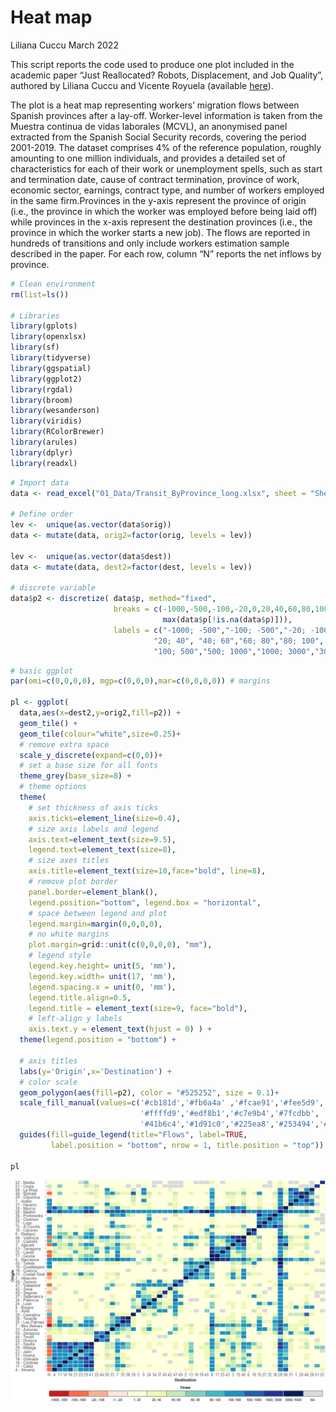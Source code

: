 Heat map
================
Liliana Cuccu
March 2022

This script reports the code used to produce one plot included in the
academic paper “Just Reallocated? Robots, Displacement, and Job
Quality”, authored by Liliana Cuccu and Vicente Royuela (available
[here](https://www.ifo.de/sites/default/files/events/2022/pillars22-Cuccu.pdf)).

The plot is a heat map representing workers’ migration flows between
Spanish provinces after a lay-off. Worker-level information is taken
from the Muestra continua de vidas laborales (MCVL), an anonymised panel
extracted from the Spanish Social Security records, covering the period
2001-2019. The dataset comprises 4% of the reference population, roughly
amounting to one million individuals, and provides a detailed set of
characteristics for each of their work or unemployment spells, such as
start and termination date, cause of contract termination, province of
work, economic sector, earnings, contract type, and number of workers
employed in the same firm.Provinces in the y-axis represent the province
of origin (i.e., the province in which the worker was employed before
being laid off) while provinces in the x-axis represent the destination
provinces (i.e., the province in which the worker starts a new job). The
flows are reported in hundreds of transitions and only include workers
estimation sample described in the paper. For each row, column “N”
reports the net inflows by province.

``` r
# Clean environment
rm(list=ls())

# Libraries
library(gplots)
library(openxlsx)
library(sf)
library(tidyverse)
library(ggspatial)
library(ggplot2)
library(rgdal) 
library(broom) 
library(wesanderson)
library(viridis)
library(RColorBrewer)
library(arules)
library(dplyr)
library(readxl)
```

``` r
# Import data
data <- read_excel("01_Data/Transit_ByProvince_long.xlsx", sheet = "Sheet1" , col_names=TRUE)

# Define order 
lev <-  unique(as.vector(data$orig))
data <- mutate(data, orig2=factor(orig, levels = lev))

lev <-  unique(as.vector(data$dest))
data <- mutate(data, dest2=factor(dest, levels = lev))

# discrete variable
data$p2 <- discretize( data$p, method="fixed", 
                       breaks = c(-1000,-500,-100,-20,0,20,40,60,80,100,500,1000,3000, 
                                  max(data$p[!is.na(data$p)])),
                       labels = c("-1000; -500","-100; -500","-20; -100","-1; -20", "1; 20", 
                                "20; 40", "40; 60","60; 80","80; 100",
                                "100; 500","500; 1000","1000; 3000","3000; 5000"))
```

``` r
# basic ggplot
par(omi=c(0,0,0,0), mgp=c(0,0,0),mar=c(0,0,0,0)) # margins

pl <- ggplot(
  data,aes(x=dest2,y=orig2,fill=p2)) +
  geom_tile() +
  geom_tile(colour="white",size=0.25)+
  # remove extra space
  scale_y_discrete(expand=c(0,0))+
  # set a base size for all fonts
  theme_grey(base_size=8) +
  # theme options
  theme(
    # set thickness of axis ticks
    axis.ticks=element_line(size=0.4),
    # size axis labels and legend
    axis.text=element_text(size=9.5),
    legend.text=element_text(size=8),
    # size axes titles
    axis.title=element_text(size=10,face="bold", line=8), 
    # remove plot border
    panel.border=element_blank(),
    legend.position="bottom", legend.box = "horizontal", 
    # space between legend and plot
    legend.margin=margin(0,0,0,0),
    # no white margins
    plot.margin=grid::unit(c(0,0,0,0), "mm"),
    # legend style
    legend.key.height= unit(5, 'mm'),
    legend.key.width= unit(17, 'mm'),
    legend.spacing.x = unit(0, 'mm'),
    legend.title.align=0.5,
    legend.title = element_text(size=9, face="bold"),
    # left-align y labels
    axis.text.y = element_text(hjust = 0) ) +
  theme(legend.position = "bottom") +
  
  # axis titles
  labs(y='Origin',x='Destination') +
  # color scale
  geom_polygon(aes(fill=p2), color = "#525252", size = 0.1)+
  scale_fill_manual(values=c('#cb181d','#fb6a4a' ,'#fcae91','#fee5d9',
                             '#ffffd9','#edf8b1','#c7e9b4','#7fcdbb',
                             '#41b6c4','#1d91c0','#225ea8','#253494','#081d58'), na.value="#d9d9d9") +
  guides(fill=guide_legend(title="Flows", label=TRUE, 
         label.position = "bottom", nrow = 1, title.position = "top"))

pl
```

![](HeatMap_files/figure-gfm/plot-1.png)<!-- -->
